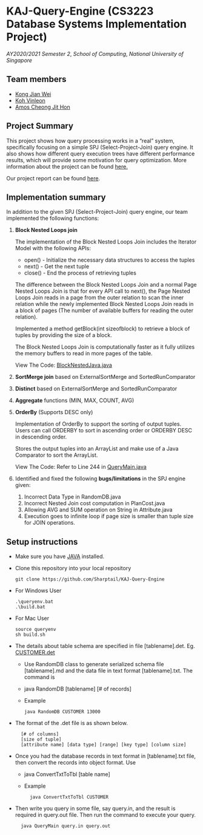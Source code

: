 # KAJ-Query-Engine (CS3223 Database Systems Implementation Project)
*AY2020/2021 Semester 2*, *School of Computing*, *National University of Singapore*

## Team members
- [Kong Jian Wei](https://github.com/sharptail)
- [Koh Vinleon](https://github.com/glatiuden)
- [Amos Cheong Jit Hon](https://github.com/Amoscheong97)

## Project Summary
This project shows how query processing works in a “real” system, specifically focusing on a simple SPJ (Select-Project-Join) query engine.
It also shows how different query execution trees have different performance results, which will provide some motivation for query optimization. 
More information about the project can be found [here.](https://www.comp.nus.edu.sg/~tankl/cs3223/project.html)

Our project report can be found [here](https://docs.google.com/document/d/1K5gtK9wIXcL2fHF9cyMgodyJRWJ2Nh6Xf3-oqyfJuGc/edit?usp=sharing).

## Implementation summary
In addition to the given SPJ (Select-Project-Join) query engine, our team implemented the following functions:
1.	**Block Nested Loops join**

    The implementation of the Block Nested Loops Join includes the Iterator Model with the following APIs:
    + open() - Initialize the necessary data structures to access the tuples
    + next() - Get the next tuple
    + close() -  End the process of retrieving tuples

    The difference between the Block Nested Loops Join and a normal Page Nested Loops Join is that for every API call to next(), the Page Nested Loops Join reads in a page from the outer relation to scan the inner relation while the newly implemented Block Nested Loops Join reads in a block of pages (The number of available buffers for reading the outer relation). 

    Implemented a method getBlock(int sizeofblock) to retrieve a block of tuples by providing the size of a block.

    The Block Nested Loops Join is computationally faster as it fully utilizes the memory buffers to read in more pages of the table.

    View The Code: [BlockNestedJava.java](https://github.com/Sharptail/KAJ-Query-Engine/blob/master/src/qp/operators/BlockNestedJoin.java)

2.  **SortMerge join** based on ExternalSortMerge and SortedRunComparator 
3.  **Distinct** based on ExternalSortMerge and SortedRunComparator 
4.  **Aggregate** functions (MIN, MAX, COUNT, AVG) 
5.  **OrderBy** (Supports DESC only)

    Implementation of OrderBy to support the sorting of output tuples. Users can call ORDERBY to sort in ascending order or ORDERBY DESC in descending order.

    Stores the output tuples into an ArrayList and make use of a Java Comparator to sort the ArrayList.

    View The Code: Refer to Line 244 in     [QueryMain.java](https://github.com/Sharptail/KAJ-Query-Engine/blob/master/src/QueryMain.java)


6.  Identified and fixed the following **bugs/limitations** in the SPJ engine given:
    1. Incorrect Data Type in RandomDB.java
    2. Incorrect Nested Join cost computation in PlanCost.java
    3. Allowing AVG and SUM operation on String in Attribute.java
    4. Execution goes to infinite loop if page size is smaller than tuple size for JOIN operations.

## Setup instructions
- Make sure you have [JAVA](https://www.java.com/en/) installed.
- Clone this repository into your local repository

      git clone https://github.com/Sharptail/KAJ-Query-Engine
  
- For Windows User

      .\queryenv.bat
      .\build.bat
  
- For Mac User

      source queryenv
      sh build.sh

- The details about table schema are specified in file [tablename].det. Eg. [CUSTOMER.det](https://github.com/Sharptail/KAJ-Query-Engine/blob/master/testcases/CUSTOMER.det) 
    - Use RandomDB class to generate serialized schema file [tablename].md and the data file in text format [tablename].txt. The command is
    - java RandomDB [tablename] [# of records]
    - Example
    
          java RandomDB CUSTOMER 13000

- The format of the <tablename>.det file is as shown below.

        [# of columns]  
        [size of tuple]  
        [attribute name] [data type] [range] [key type] [column size]

- Once you had the database records in text format in [tablename].txt file, then convert the records into object format. Use
    - java ConvertTxtToTbl [table name]
    - Example
    
            java ConvertTxtToTbl CUSTOMER
      
- Then write you query in some file, say query.in, and the result is required in query.out file. Then run the command to execute your query.

        java QueryMain query.in query.out
